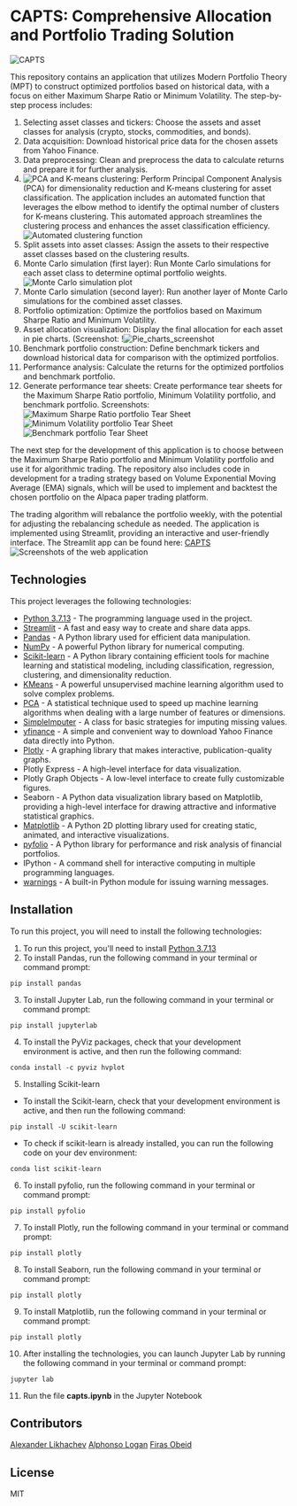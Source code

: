 # CAPTS: Comprehensive Allocation and Portfolio Trading Solution 

![CAPTS](https://github.com/Xipilscode/CAPTS-Comprehensive_Allocation_and_Portfolio_Trading_Solution/blob/main/images/logo.gif)

This repository contains an application that utilizes Modern Portfolio Theory (MPT) to construct optimized portfolios based on historical data, with a focus on either Maximum Sharpe Ratio or Minimum Volatility. The step-by-step process includes:

1. Selecting asset classes and tickers: Choose the assets and asset classes for analysis (crypto, stocks, commodities, and bonds).
2. Data acquisition: Download historical price data for the chosen assets from Yahoo Finance.
3. Data preprocessing: Clean and preprocess the data to calculate returns and prepare it for further analysis.
4. ![PCA and K-means clustering:](https://github.com/Xipilscode/CAPTS-Comprehensive_Allocation_and_Portfolio_Trading_Solution/blob/main/images/readme_banner.png)
Perform Principal Component Analysis (PCA) for dimensionality reduction and K-means clustering for asset classification. The application includes an automated function that leverages the elbow method to identify the optimal number of clusters for K-means clustering. This automated approach streamlines the clustering process and enhances the asset classification efficiency. 
![Automated clustering function](https://github.com/Xipilscode/CAPTS-Comprehensive_Allocation_and_Portfolio_Trading_Solution/blob/main/images/automated_function9%20PM.png)
5. Split assets into asset classes: Assign the assets to their respective asset classes based on the clustering results.
6. Monte Carlo simulation (first layer): Run Monte Carlo simulations for each asset class to determine optimal portfolio weights.
![Monte Carlo simulation plot](https://github.com/Xipilscode/CAPTS-Comprehensive_Allocation_and_Portfolio_Trading_Solution/blob/main/images/monte_carlo_simulation_plot.png)
7. Monte Carlo simulation (second layer): Run another layer of Monte Carlo simulations for the combined asset classes. 
8. Portfolio optimization: Optimize the portfolios based on Maximum Sharpe Ratio and Minimum Volatility.
9. Asset allocation visualization: Display the final allocation for each asset in pie charts. (Screenshot: !![Pie_charts_screenshot](https://github.com/Xipilscode/CAPTS-Comprehensive_Allocation_and_Portfolio_Trading_Solution/blob/main/images/pie_chart_1.png)
10. Benchmark portfolio construction: Define benchmark tickers and download historical data for comparison with the optimized portfolios.
11. Performance analysis: Calculate the returns for the optimized portfolios and benchmark portfolio.
12. Generate performance tear sheets: Create performance tear sheets for the Maximum Sharpe Ratio portfolio, Minimum Volatility portfolio, and benchmark portfolio. 
Screenshots:
![Maximum Sharpe Ratio portfolio Tear Sheet](https://github.com/Xipilscode/CAPTS-Comprehensive_Allocation_and_Portfolio_Trading_Solution/blob/main/images/max_sharpe_ratio_portfolio.png)
![Minimum Volatility portfolio Tear Sheet](https://github.com/Xipilscode/CAPTS-Comprehensive_Allocation_and_Portfolio_Trading_Solution/blob/main/images/minimum_volatility_portfolio.png)
![Benchmark portfolio Tear Sheet](https://github.com/Xipilscode/CAPTS-Comprehensive_Allocation_and_Portfolio_Trading_Solution/blob/main/images/benchmark_portfolio.png)

The next step for the development of this application is to choose between the Maximum Sharpe Ratio portfolio and Minimum Volatility portfolio and use it for algorithmic trading. The repository also includes code in development for a trading strategy based on Volume Exponential Moving Average (EMA) signals, which will be used to implement and backtest the chosen portfolio on the Alpaca paper trading platform.

The trading algorithm will rebalance the portfolio weekly, with the potential for adjusting the rebalancing schedule as needed. The application is implemented using Streamlit, providing an interactive and user-friendly interface. 
The Streamlit app can be found here:
[CAPTS](https://xipilscode-capts-comprehensive-allocation-and--streamlit-qmh5et.streamlit.app/)
![Screenshots of the web application](https://github.com/Xipilscode/CAPTS-Comprehensive_Allocation_and_Portfolio_Trading_Solution/blob/main/images/web_page_shot1.png)

## Technologies
This project leverages the following technologies:

* [Python 3.7.13](https://www.python.org/downloads/release/python-385/) - The programming language used in the project.
* [Streamlit](https://streamlit.io/) - A fast and easy way to create and share data apps.
* [Pandas](https://pandas.pydata.org/) - A Python library used for efficient data manipulation.
* [NumPy](https://numpy.org/) - A powerful Python library for numerical computing.
* [Scikit-learn](https://scikit-learn.org/stable/index.html) - A Python library containing efficient tools for machine learning and statistical modeling, including classification, regression, clustering, and dimensionality reduction.
* [KMeans](https://scikit-learn.org/stable/modules/generated/sklearn.cluster.KMeans.html) - A powerful unsupervised machine learning algorithm used to solve complex problems.
* [PCA](https://scikit-learn.org/stable/modules/generated/sklearn.decomposition.PCA.html) - A statistical technique used to speed up machine learning algorithms when dealing with a large number of features or dimensions.
* [SimpleImputer](https://scikit-learn.org/stable/modules/generated/sklearn.impute.SimpleImputer.html) - A class for basic strategies for imputing missing values.
* [yfinance](https://pypi.org/project/yfinance/) - A simple and convenient way to download Yahoo Finance data directly into Python.
* [Plotly](https://plotly.com/python/) - A graphing library that makes interactive, publication-quality graphs.
* Plotly Express - A high-level interface for data visualization.
* Plotly Graph Objects - A low-level interface to create fully customizable figures.
* Seaborn - A Python data visualization library based on Matplotlib, providing a high-level interface for drawing attractive and informative statistical graphics.
* [Matplotlib](https://matplotlib.org/) - A Python 2D plotting library used for creating static, animated, and interactive visualizations.
* [pyfolio](https://pypi.org/project/pyfolio/) - A Python library for performance and risk analysis of financial portfolios.
* IPython - A command shell for interactive computing in multiple programming languages.
* [warnings](https://docs.python.org/3/library/warnings.html) - A built-in Python module for issuing warning messages.

 ## Installation 
 
 To run this project, you will need to install the following technologies:
 
1. To run this project, you'll need to install [Python 3.7.13](https://www.python.org/downloads/release/python-385/)
2. To install Pandas, run the following command in your terminal or command prompt:
```
pip install pandas
```
3. To install Jupyter Lab, run the following command in your terminal or command prompt:
```
pip install jupyterlab
```
4. To install the PyViz packages, check that your development environment is active, and then run the following command:
```
conda install -c pyviz hvplot
```

5. Installing Scikit-learn
 * To install the Scikit-learn, check that your development environment is active, and then run the following command:
```
pip install -U scikit-learn
```
 * To check if scikit-learn is already installed, you can run the following code on your dev environment:
```
conda list scikit-learn
```

6. To install pyfolio, run the following command in your terminal or command prompt:

```
pip install pyfolio
```
7. To install Plotly, run the following command in your terminal or command prompt:
```
pip install plotly
```
8. To install Seaborn, run the following command in your terminal or command prompt:
```
pip install plotly
```
9. To install Matplotlib, run the following command in your terminal or command prompt:
```
pip install plotly
```
10.  After installing the technologies, you can launch Jupyter Lab by running the following command in your terminal or command prompt:
```
jupyter lab
```

11. Run the file **capts.ipynb** in the Jupyter Notebook

## Contributors
[Alexander Likhachev](https://github.com/Xipilscode)
[Alphonso Logan](https://github.com/fonzeon)
[Firas Obeid](https://github.com/firobeid)

## License
MIT